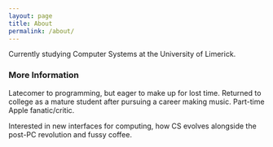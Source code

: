 ```yaml
---
layout: page
title: About
permalink: /about/
---
```


Currently studying Computer Systems at the University of Limerick. 

### More Information

Latecomer to programming, but eager to make up for lost time. Returned to college as a mature student after pursuing a career making music. Part-time Apple fanatic/critic. 

Interested in new interfaces for computing, how CS evolves alongside the post-PC revolution and fussy coffee. 
